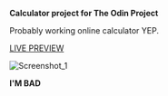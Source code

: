**Calculator project for The Odin Project**

Probably working online calculator YEP.

[LIVE PREVIEW](https://biming2.github.io/calculator/)

![Screenshot_1](https://user-images.githubusercontent.com/47972675/127597468-39b69c44-8b9a-470d-b6cb-80f552c543de.png)

**I'M BAD**
